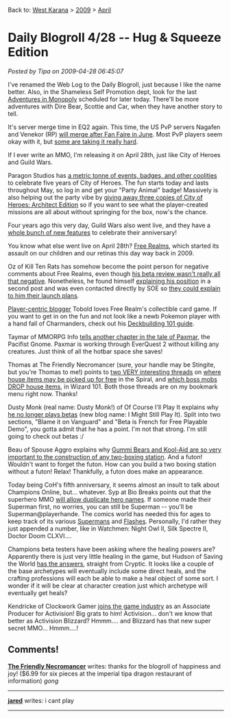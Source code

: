 Back to: [West Karana](/posts/westkarana.md) > [2009](/posts/2009/westkarana.md) > [April](./westkarana.md)
# Daily Blogroll 4/28 -- Hug & Squeeze Edition

*Posted by Tipa on 2009-04-28 06:45:07*

I've renamed the Web Log to the Daily Blogroll, just because I like the name better. Also, in the Shameless Self Promotion dept, look for the last [Adventures in Monopoly](../../../index.php/category/general/humor/adventures-in-monopoly/) scheduled for later today. There'll be more adventures with Dire Bear, Scottie and Car, when they have another story to tell.

It's server merge time in EQ2 again. This time, the US PvP servers Nagafen and Venekor (RP) [will merge after Fan Faire in June](http://forums.station.sony.com/eq2/posts/list.m?topic_id=449795). Most PvP players seem okay with it, but [some are taking it really hard](http://twitter.com/Spyderbite). 

If I ever write an MMO, I'm releasing it on April 28th, just like City of Heroes and Guild Wars.

Paragon Studios has [a metric tonne of events, badges, and other coolities](http://www.cityofheroes.com/news/news_archive/city_of_heroes_5_year_annivers.html) to celebrate five years of City of Heroes. The fun starts today and lasts throughout May, so log in and get your "Party Animal" badge! Massively is also helping out the party vibe by [giving away three copies of City of Heroes: Architect Edition](http://www.massively.com/2009/04/28/city-of-heroes-architect-edition-giveaway/) so if you want to see what the player-created missions are all about without springing for the box, now's the chance.

Four years ago this very day, Guild Wars also went live, and they have a [whole bunch of new features](http://www.guildwars.com/community/events/contentupdates/4thanniversary/) to celebrate their anniversary! 

You know what else went live on April 28th? [Free Realms](http://www.freerealms.com/), which started its assault on our children and our retinas this day way back in 2009. 

Oz of Kill Ten Rats has somehow become the point person for negative comments about Free Realms, even though [his beta review wasn't really all that negative](http://www.killtenrats.com/2009/04/26/oz-does-free-realms-beta/). Nonetheless, he found himself [explaining his position](http://www.killtenrats.com/2009/04/27/more-on-free-realms/) in a second post and was even contacted directly by SOE so [they could explain to him their launch plans](http://www.killtenrats.com/2009/04/27/mylast-word-on-free-realms-launch/). 

[Player-centric blogger](http://www.brokentoys.org/2009/04/23/helpful-lum-is-helpful-design-blogs-and-you/) Tobold loves Free Realm's collectible card game. If you want to get in on the fun and not look like a newb Pokemon player with a hand fall of Charmanders, check out his [Deckbuilding 101 guide](http://tobolds.blogspot.com/2009/04/free-realms-trading-card-game_28.html).

Taymar of MMORPG Info [tells another chapter in the tale of Paxmar](http://www.mmorpg-info.org/eq2/pacifist/tunares-blessing/), the Pacifist Gnome. Paxmar is working through EverQuest 2 without killing any creatures. Just think of all the hotbar space she saves!

Thomas at The Friendly Necromancer (sure, your handle may be Stingite, but you're Thomas to me!) points to [two VERY interesting threads](http://thefriendlynecromancer.blogspot.com/2009/04/two-must-watch-housing-threads.html) on [where house items may be picked up for free](http://www.wizard101central.com/forums/showthread.php?t=9767) in the Spiral, and [which boss mobs DROP house items](http://www.wizard101central.com/forums/showthread.php?t=9695), in Wizard 101. Both those threads are on my bookmark menu right now. Thanks!

Dusty Monk (real name: Dusty Monk!) of Of Course I'll Play It explains why [he no longer plays betas](http://ofcourseillplayit.com/?p=182) (new blog name: I Might Still Play It). Split into two sections, "Blame it on Vanguard" and "Beta is French for Free Playable Demo", you gotta admit that he has a point. I'm not that strong. I'm still going to check out betas :/

Beau of Spouse Aggro explains why [Gummi Bears and Kool-Aid are so very important to the construction of any two-boxing station](http://epicdolls.com/beauturkey/?p=1374). And a futon! Wouldn't want to forget the futon. How can you build a two boxing station without a futon! Relax! Thankfully, a futon does make an appearance. 

Today being CoH's fifth anniversary, it seems almost an insult to talk about Champions Online, but... whatever. Syp at Bio Breaks points out that the superhero MMO [will allow duplicate hero names](http://biobreak.wordpress.com/2009/04/27/champions-online-name-squatting/). If someone made their Superman first, no worries, you can still be Superman -- you'll be Superman@playerhande. The comics world has needed this for ages to keep track of its various [Supermans](http://en.wikipedia.org/wiki/The_Death_of_Superman) and [Flashes](http://en.wikipedia.org/wiki/Flash_(comics)). Personally, I'd rather they just appended a number, like in Watchmen: Night Owl II, Silk Spectre II, Doctor Doom CLXVI....

Champions beta testers have been asking where the healing powers are? Apparently there is just very little healing in the game, but Hudson of Saving the World [has the answers](http://mmoheroes.blogspot.com/2009/04/new-ask-cryptic-defines-healing.html), straight from Cryptic. It looks like a couple of the base archetypes will eventually include some direct heals, and the crafting professions will each be able to make a heal object of some sort. I wonder if it will be clear at character creation just which archetype will eventually get heals?

Kendricke of Clockwork Gamer [joins the game industry](http://clockworkgamer.com/2009/04/27/look-ma-im-a-producer/) as an Associate Producer for Activision! Big grats to him! Activision... don't we know that better as Activision Blizzard? Hmmm.... and Blizzard has that new super secret MMO... Hmmm....!


## Comments!

**[The Friendly Necromancer](http://thefriendlynecromancer.blogspot.com)** writes: thanks for the blogroll of happiness and joy! ($6.99 for six pieces at the imperial tipa dragon restaurant of information) *gong*

---

**[jared](http://yahoo.com)** writes: i cant play

---

